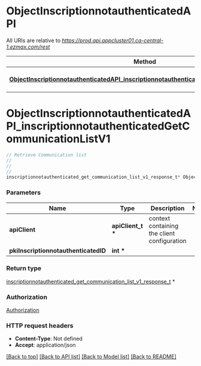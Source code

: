 # ObjectInscriptionnotauthenticatedAPI

All URIs are relative to *https://prod.api.appcluster01.ca-central-1.ezmax.com/rest*

Method | HTTP request | Description
------------- | ------------- | -------------
[**ObjectInscriptionnotauthenticatedAPI_inscriptionnotauthenticatedGetCommunicationListV1**](ObjectInscriptionnotauthenticatedAPI.md#ObjectInscriptionnotauthenticatedAPI_inscriptionnotauthenticatedGetCommunicationListV1) | **GET** /1/object/inscriptionnotauthenticated/{pkiInscriptionnotauthenticatedID}/getCommunicationList | Retrieve Communication list


# **ObjectInscriptionnotauthenticatedAPI_inscriptionnotauthenticatedGetCommunicationListV1**
```c
// Retrieve Communication list
//
// 
//
inscriptionnotauthenticated_get_communication_list_v1_response_t* ObjectInscriptionnotauthenticatedAPI_inscriptionnotauthenticatedGetCommunicationListV1(apiClient_t *apiClient, int pkiInscriptionnotauthenticatedID);
```

### Parameters
Name | Type | Description  | Notes
------------- | ------------- | ------------- | -------------
**apiClient** | **apiClient_t \*** | context containing the client configuration |
**pkiInscriptionnotauthenticatedID** | **int \*** |  | 

### Return type

[inscriptionnotauthenticated_get_communication_list_v1_response_t](inscriptionnotauthenticated_get_communication_list_v1_response.md) *


### Authorization

[Authorization](../README.md#Authorization)

### HTTP request headers

 - **Content-Type**: Not defined
 - **Accept**: application/json

[[Back to top]](#) [[Back to API list]](../README.md#documentation-for-api-endpoints) [[Back to Model list]](../README.md#documentation-for-models) [[Back to README]](../README.md)

